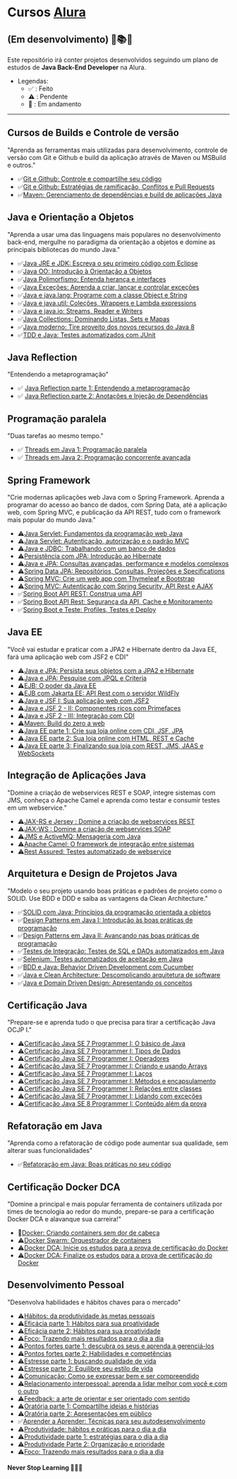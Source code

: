 # Cursos [Alura](https://www.alura.com.br/)

## (Em desenvolvimento) 🔨📚📝

Este repositório irá conter projetos desenvolvidos seguindo um plano de estudos de **Java Back-End Developer** na Alura.

- Legendas:
  - ✅ : Feito
  - ⚠️ : Pendente
  - 🔨 : Em andamento

---

## Cursos de Builds e Controle de versão
"Aprenda as ferramentas mais utilizadas para desenvolvimento, controle de versão com Git e Github e build da aplicação através de Maven ou MSBuild e outros."
- ✅[Git e Github: Controle e compartilhe seu código](https://cursos.alura.com.br/course/git-github-controle-de-versao)
- ✅[Git e Github: Estratégias de ramificação, Conflitos e Pull Requests](https://cursos.alura.com.br/course/git-github-branching-conflitos-pull-requests)
- ✅[Maven: Gerenciamento de dependências e build de aplicações Java](https://cursos.alura.com.br/course/maven-gerenciamento-dependencias-build-aplicacoes-java)

## Java e Orientação a Objetos
"Aprenda a usar uma das linguagens mais populares no desenvolvimento back-end, mergulhe no paradigma da orientação a objetos e domine as principais bibliotecas do mundo Java."
- ✅[Java JRE e JDK: Escreva o seu primeiro código com Eclipse](https://cursos.alura.com.br/course/java-primeiros-passos)
- ✅[Java OO: Introdução à Orientação a Objetos](https://cursos.alura.com.br/course/java-introducao-orientacao-objetos)
- ✅[Java Polimorfismo: Entenda herança e interfaces](https://cursos.alura.com.br/course/java-heranca-interfaces-polimorfismo)
- ✅[Java Exceções: Aprenda a criar, lançar e controlar exceções](https://cursos.alura.com.br/course/java-excecoes)
- ✅[Java e java.lang: Programe com a classe Object e String](https://cursos.alura.com.br/course/java-pacotes-e-java-lang)
- ✅[Java e java.util: Coleções, Wrappers e Lambda expressions](https://cursos.alura.com.br/course/java-util-lambdas)
- ✅[Java e java.io: Streams, Reader e Writers](https://cursos.alura.com.br/course/java-trabalhando-com-io)
- ✅[Java Collections: Dominando Listas, Sets e Mapas](https://cursos.alura.com.br/course/java-collections)
- ✅[Java moderno: Tire proveito dos novos recursos do Java 8](https://cursos.alura.com.br/course/java8-lambdas)
- ✅[TDD e Java: Testes automatizados com JUnit](https://cursos.alura.com.br/course/tdd-java-testes-automatizados-junit)

## Java Reflection
"Entendendo a metaprogramação"
- ✅ [Java Reflection parte 1: Entendendo a metaprogramação](https://cursos.alura.com.br/course/java-reflection-meta-programacao)
- ✅ [Java Reflection parte 2: Anotações e Injeção de Dependências](https://cursos.alura.com.br/course/java-reflection-anotacoes-injecao-dependencia)

## Programação paralela
"Duas tarefas ao mesmo tempo."
- ✅ [Threads em Java 1: Programação paralela](https://cursos.alura.com.br/course/threads-java-1)
- ✅ [Threads em Java 2: Programação concorrente avançada](https://cursos.alura.com.br/course/threads-java-2)

## Spring Framework
"Crie modernas aplicações web Java com o Spring Framework. Aprenda a programar do acesso ao banco de dados, com Spring Data, até a aplicação web, com Spring MVC, e publicação da API REST, tudo com o framework mais popular do mundo Java."
- ⚠️[Java Servlet: Fundamentos da programação web Java](https://cursos.alura.com.br/course/servlets-fundamentos-programacao-web-java)
- ⚠️[Java Servlet: Autenticação, autorização e o padrão MVC](https://cursos.alura.com.br/course/servlet-autenticacao-autorizacao-mvc)
- ⚠️[Java e JDBC: Trabalhando com um banco de dados](https://cursos.alura.com.br/course/jdbc-dao-persistencia)
- ⚠️[Persistência com JPA: Introdução ao Hibernate](https://cursos.alura.com.br/course/persistencia-jpa-introducao-hibernate)
- ⚠️[Java e JPA: Consultas avançadas, performance e modelos complexos](https://cursos.alura.com.br/course/java-jpa-consultas-avancadas-performance-modelos-complexos)
- ⚠️[Spring Data JPA: Repositórios, Consultas, Projeções e Specifications](https://cursos.alura.com.br/course/spring-data-jpa)
- ⚠️[Spring MVC: Crie um web app com Thymeleaf e Bootstrap](https://cursos.alura.com.br/course/spring-mvc-thymeleaf-bootstrap)
- ⚠️[Spring MVC: Autenticação com Spring Security, API Rest e AJAX](https://cursos.alura.com.br/course/spring-mvc-security-rest-vuejs-ajax)
- ✅[Spring Boot API REST: Construa uma API](https://cursos.alura.com.br/course/spring-boot-api-rest)
- ✅[Spring Boot API Rest: Segurança da API, Cache e Monitoramento](https://cursos.alura.com.br/course/spring-boot-seguranca-cache-monitoramento)
- ✅[Spring Boot e Teste: Profiles, Testes e Deploy](https://cursos.alura.com.br/course/spring-boot-profiles-testes-deploy)

## Java EE
"Você vai estudar e praticar com a JPA2 e Hibernate dentro da Java EE, fará uma aplicação web com JSF2 e CDI"
- ⚠️[Java e JPA: Persista seus objetos com a JPA2 e Hibernate](https://cursos.alura.com.br/course/jpa-hibernate-persistencia-objetos)
- ⚠️[Java e JPA: Pesquise com JPQL e Criteria](https://cursos.alura.com.br/course/java-jpa-jpql-criteria)
- ⚠️[EJB: O poder da Java EE](https://cursos.alura.com.br/course/ejb)
- ⚠️[EJB com Jakarta EE: API Rest com o servidor WildFly](https://cursos.alura.com.br/course/ejb-jakarta-ee-api-rest-wildfly)
- ⚠️[Java e JSF I: Sua aplicação web com JSF2](https://cursos.alura.com.br/course/jsf)
- ⚠️[Java e JSF 2 - II: Componentes ricos com Primefaces](https://cursos.alura.com.br/course/jsf-primefaces)
- ⚠️[Java e JSF 2 - III: Integração com CDI](https://cursos.alura.com.br/course/jsf-cdi)
- ⚠️[Maven: Build do zero a web](https://cursos.alura.com.br/course/maven-build-do-zero-a-web)
- ⚠️[Java EE parte 1: Crie sua loja online com CDI, JSF, JPA](https://cursos.alura.com.br/course/java-ee-webapp)
- ⚠️[Java EE parte 2: Sua loja online com HTML, REST e Cache](https://cursos.alura.com.br/course/java-ee-webapp-2)
- ⚠️[Java EE parte 3: Finalizando sua loja com REST, JMS, JAAS e WebSockets](https://cursos.alura.com.br/course/java-ee-webapp-3)

## Integração de Aplicações Java
"Domine a criação de webservices REST e SOAP, integre sistemas com JMS, conheça o Apache Camel e aprenda como testar e consumir testes em um webservice."
- ⚠️[JAX-RS e Jersey : Domine a criação de webservices REST](https://cursos.alura.com.br/course/webservices-rest-com-jaxrs-e-jersey)
- ⚠️[JAX-WS : Domine a criação de webservices SOAP](https://cursos.alura.com.br/course/web-services-soap)
- ⚠️[JMS e ActiveMQ: Mensageria com Java](https://cursos.alura.com.br/course/jms)
- ⚠️[Apache Camel: O framework de integração entre sistemas](https://cursos.alura.com.br/course/camel)
- ⚠️[Rest Assured: Testes automatizado de webservice](https://cursos.alura.com.br/course/rest-assured)

## Arquitetura e Design de Projetos Java
"Modelo o seu projeto usando boas práticas e padrões de projeto como o SOLID. Use BDD e DDD e saiba as vantagens da Clean Architecture."
- ✅[SOLID com Java: Princípios da programação orientada a objetos](https://cursos.alura.com.br/course/solid-orientacao-objetos-java)
- ✅[Design Patterns em Java I: Introdução às boas práticas de programação](https://cursos.alura.com.br/course/introducao-design-patterns-java)
- ✅[Design Patterns em Java II: Avançando nas boas práticas de programação](https://cursos.alura.com.br/course/avancando-design-patterns-java)
- ✅[Testes de Integração: Testes de SQL e DAOs automatizados em Java](https://cursos.alura.com.br/course/teste-integracao-sql-daos-automatizados-java)
- ✅[Selenium: Testes automatizados de aceitação em Java](https://cursos.alura.com.br/course/selenium-testes-automatizados-aceitacao-java)
- ✅[BDD e Java: Behavior Driven Development com Cucumber](https://cursos.alura.com.br/course/bdd-cucumber-java)
- ✅[Java e Clean Architecture: Descomplicando arquitetura de software](https://cursos.alura.com.br/course/java-clean-architecture)
- ✅[Java e Domain Driven Design: Apresentando os conceitos](https://cursos.alura.com.br/course/java-domain-driven-design-conceitos)

## Certificação Java
"Prepare-se e aprenda tudo o que precisa para tirar a certificação Java OCJP I."
- ⚠️[Certificação Java SE 7 Programmer I: O básico de Java](https://cursos.alura.com.br/course/certificacao-java-basico)
- ⚠️[Certificação Java SE 7 Programmer I: Tipos de Dados](https://cursos.alura.com.br/course/certificacao-java-tipos-de-dados)
- ⚠️[Certificação Java SE 7 Programmer I: Operadores](https://cursos.alura.com.br/course/certificacao-java-operadores-decisao)
- ⚠️[Certificação Java SE 7 Programmer I: Criando e usando Arrays](https://cursos.alura.com.br/course/certificacao-java-usando-arrays)
- ⚠️[Certificação Java SE 7 Programmer I: Laços](https://cursos.alura.com.br/course/certificacao-java-loops)
- ⚠️[Certificação Java SE 7 Programmer I: Métodos e encapsulamento](https://cursos.alura.com.br/course/certificacao-java-metodos-encapsulamento)
- ⚠️[Certificação Java SE 7 Programmer I: Relações entre classes](https://cursos.alura.com.br/course/certificacao-java-heranca)
- ⚠️[Certificação Java SE 7 Programmer I: Lidando com exceções](https://cursos.alura.com.br/course/certificacao-java-excecoes)
- ⚠️[Certificação Java SE 8 Programmer I: Conteúdo além da prova](https://cursos.alura.com.br/course/certificacao-java-lambdas-api-de-datas)

## Refatoração em Java
"Aprenda como a refatoração de código pode aumentar sua qualidade, sem alterar suas funcionalidades"
- ✅[Refatoração em Java: Boas práticas no seu código](https://cursos.alura.com.br/course/introducao-refatoracao-java)

## Certificação Docker DCA
"Domine a principal e mais popular ferramenta de containers utilizada por times de tecnologia ao redor do mundo, prepare-se para a certificação Docker DCA e alavanque sua carreira!"
- 🔨[Docker: Criando containers sem dor de cabeça](https://cursos.alura.com.br/course/docker-e-docker-compose)
- ⚠️[Docker Swarm: Orquestrador de containers](https://cursos.alura.com.br/course/docker-swarm-cluster-container)
- ⚠️[Docker DCA: Inicie os estudos para a prova de certificação do Docker](https://cursos.alura.com.br/course/docker-dca-introducao)
- ⚠️[Docker DCA: Finalize os estudos para a prova de certificação do Docker](https://cursos.alura.com.br/course/docker-dca-finalizacao)

## Desenvolvimento Pessoal
"Desenvolva habilidades e hábitos chaves para o mercado"
- ⚠️[Hábitos: da produtividade às metas pessoais](https://cursos.alura.com.br/course/habitos)
- ⚠️[Eficácia parte 1: Hábitos para sua proatividade](https://cursos.alura.com.br/course/habitos-eficazes)
- ⚠️[Eficácia parte 2: Hábitos para sua proatividade](https://cursos.alura.com.br/course/habitos-eficazes-2)
- ⚠️[Foco: Trazendo mais resultados para o dia a dia](https://cursos.alura.com.br/course/foco-o-poder-do-habito-seu-dia-a-dia)
- ⚠️[Pontos fortes parte 1: descubra os seus e aprenda a gerenciá-los](https://cursos.alura.com.br/course/pontos-fortes)
- ⚠️[Pontos fortes parte 2: Habilidades e competências](https://cursos.alura.com.br/course/pontos-fortes-habilidades-competencias)
- ⚠️[Estresse parte 1: buscando qualidade de vida](https://cursos.alura.com.br/course/estresse-trabalho)
- ⚠️[Estresse parte 2: Equilibre seu estilo de vida](https://cursos.alura.com.br/course/estresse-trabalho-equilibrio-no-estilo-de-vida)
- ⚠️[Comunicação: Como se expressar bem e ser compreendido](https://cursos.alura.com.br/course/comunicacao)
- ⚠️[Relacionamento interpessoal: aprenda a lidar melhor com você e com o outro](https://cursos.alura.com.br/course/relacionamento-pessoal)
- ⚠️[Feedback: a arte de orientar e ser orientado com sentido](https://cursos.alura.com.br/course/feedback)
- ⚠️[Oratória parte 1: Compartilhe ideias e histórias](https://cursos.alura.com.br/course/oratoria-compartilhe-ideias)
- ⚠️[Oratória parte 2: Apresentações em público](https://cursos.alura.com.br/course/oratoria-apresentacoes-em-publico)
- ✅[Aprender a Aprender: Técnicas para seu autodesenvolvimento](https://cursos.alura.com.br/course/aprender-a-aprender-tecnicas-para-seu-autodesenvolvimento)
- ⚠️[Produtividade: hábitos e práticas para o dia a dia](https://cursos.alura.com.br/course/produtividade)
- ⚠️[Produtividade parte 1: estratégias para o dia a dia](https://cursos.alura.com.br/course/produtividade-administre-tempo)
- ⚠️[Produtividade Parte 2: Organização e prioridade](https://cursos.alura.com.br/course/produtividade-organizacao-e-prioridade)
- ⚠️[Foco: Trazendo mais resultados para o dia a dia](https://cursos.alura.com.br/course/foco-o-poder-do-habito-seu-dia-a-dia)

#### Never Stop Learning 🚀🚀🚀
